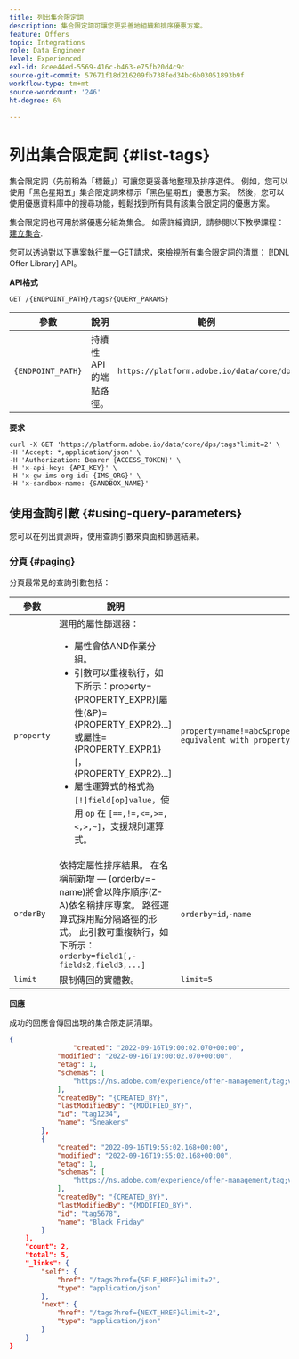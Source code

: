 ```yaml
---
title: 列出集合限定詞
description: 集合限定詞可讓您更妥善地組織和排序優惠方案。
feature: Offers
topic: Integrations
role: Data Engineer
level: Experienced
exl-id: 8cee44ed-5569-416c-b463-e75fb20d4c9c
source-git-commit: 57671f18d216209fb738fed34bc6b03051893b9f
workflow-type: tm+mt
source-wordcount: '246'
ht-degree: 6%

---
```


# 列出集合限定詞 {#list-tags}

集合限定詞（先前稱為「標籤」）可讓您更妥善地整理及排序選件。 例如，您可以使用「黑色星期五」集合限定詞來標示「黑色星期五」優惠方案。 然後，您可以使用優惠資料庫中的搜尋功能，輕鬆找到所有具有該集合限定詞的優惠方案。

集合限定詞也可用於將優惠分組為集合。 如需詳細資訊，請參閱以下教學課程： [建立集合](../../../offer-library/creating-collections.md).

您可以透過對以下專案執行單一GET請求，來檢視所有集合限定詞的清單： [!DNL Offer Library] API。

**API格式**

```http
GET /{ENDPOINT_PATH}/tags?{QUERY_PARAMS}
```

| 參數 | 說明 | 範例 |
| --------- | ----------- | ------- |
| `{ENDPOINT_PATH}` | 持續性API的端點路徑。 | `https://platform.adobe.io/data/core/dps` |

**要求**

```shell
curl -X GET 'https://platform.adobe.io/data/core/dps/tags?limit=2' \
-H 'Accept: *,application/json' \
-H 'Authorization: Bearer {ACCESS_TOKEN}' \
-H 'x-api-key: {API_KEY}' \
-H 'x-gw-ims-org-id: {IMS_ORG}' \
-H 'x-sandbox-name: {SANDBOX_NAME}'
```

## 使用查詢引數 {#using-query-parameters}

您可以在列出資源時，使用查詢引數來頁面和篩選結果。

### 分頁 {#paging}

分頁最常見的查詢引數包括：

| 參數 | 說明 | 範例 |
| --------- | ----------- | ------- |
| `property` | 選用的屬性篩選器： <ul><li>屬性會依AND作業分組。</li><li>引數可以重複執行，如下所示：property={PROPERTY_EXPR}[屬性(&amp;P)={PROPERTY_EXPR2}...] 或屬性={PROPERTY_EXPR1}[，{PROPERTY_EXPR2}...]</li><li>屬性運算式的格式為 `[!]field[op]value`，使用 `op` 在 `[==,!=,<=,>=,<,>,~]`，支援規則運算式。</li></ul> | `property=name!=abc&property=id~.*1234.*&property=description equivalent with property=name!=abc,id~.*1234.*,description.` |
| `orderBy` | 依特定屬性排序結果。 在名稱前新增 — (orderby=-name)將會以降序順序(Z-A)依名稱排序專案。 路徑運算式採用點分隔路徑的形式。 此引數可重複執行，如下所示： `orderby=field1[,-fields2,field3,...]` | `orderby=id`,`-name` |
| `limit` | 限制傳回的實體數。 | `limit=5` |

**回應**

成功的回應會傳回出現的集合限定詞清單。

```json
{
                "created": "2022-09-16T19:00:02.070+00:00",
            "modified": "2022-09-16T19:00:02.070+00:00",
            "etag": 1,
            "schemas": [
                "https://ns.adobe.com/experience/offer-management/tag;version=0.1"
            ],
            "createdBy": "{CREATED_BY}",
            "lastModifiedBy": "{MODIFIED_BY}",
            "id": "tag1234",
            "name": "Sneakers"
        },
        {
            "created": "2022-09-16T19:55:02.168+00:00",
            "modified": "2022-09-16T19:55:02.168+00:00",
            "etag": 1,
            "schemas": [
                "https://ns.adobe.com/experience/offer-management/tag;version=0.1"
            ],
            "createdBy": "{CREATED_BY}",
            "lastModifiedBy": "{MODIFIED_BY}",
            "id": "tag5678",
            "name": "Black Friday"
        }
    ],
    "count": 2,
    "total": 5,
    "_links": {
        "self": {
            "href": "/tags?href={SELF_HREF}&limit=2",
            "type": "application/json"
        },
        "next": {
            "href": "/tags?href={NEXT_HREF}&limit=2",
            "type": "application/json"
        }
    }
}
```
